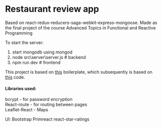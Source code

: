 # Restaurant review app
Based on react-redux-reducers-saga-webkit-express-mongoose. 
Made as the final project of the course Advanced Topics in Functional and Reactive Programming


To start the server:
1. start mongodb using mongod
2. node src\server\server.js # backend
3. npm run dev # frontend

This project is based on [this](https://github.com/majeek/simple-react-redux-reducers-saga-webkit-express-mongoose-boilerplate
) boilerplate, which subsequently is based on [this](https://github.com/wix-incubator/flickr-gallery-exam) code.

#### Libraries used:  
bcrypt - for password encryption  
React-route - for routing between pages  
Leaflet-React - Maps  


UI:
Bootstrap
Primreact
react-star-ratings
